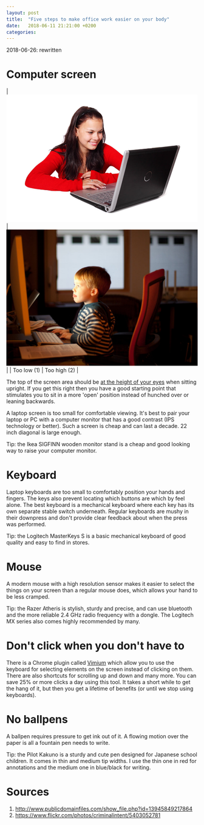 ```yaml
---
layout: post
title:  "Five steps to make office work easier on your body"
date:   2018-06-11 21:21:00 +0200
categories:
---
```


2018-06-26: rewritten

# Computer screen

| ![Too low](/assets/img/computer-screen-too-low.jpg) | ![Too high](/assets/img/computer-screen-too-high.jpg) |
| Too low (1) | Too high (2) |

The top of the screen area should be [at the height of your eyes][wiki-ergonomics-pic] when sitting upright. If you get this right then you have a good starting point that stimulates you to sit in a more 'open' position instead of hunched over or leaning backwards.

A laptop screen is too small for comfortable viewing. It's best to pair your laptop or PC with a computer monitor that has a good contrast (IPS technology or better). Such a screen is cheap and can last a decade. 22 inch diagonal is large enough.

Tip: the Ikea SIGFINN wooden monitor stand is a cheap and good looking way to raise your computer monitor.

# Keyboard

Laptop keyboards are too small to comfortably position your hands and fingers. The keys also prevent locating which buttons are which by feel alone. The best keyboard is a mechanical keyboard where each key has its own separate stable switch underneath. Regular keyboards are mushy in their downpress and don't provide clear feedback about when the press was performed.

Tip: the Logitech MasterKeys S is a basic mechanical keyboard of good quality and easy to find in stores.

# Mouse

A modern mouse with a high resolution sensor makes it easier to select the things on your screen than a regular mouse does, which allows your hand to be less cramped.

Tip: the Razer Atheris is stylish, sturdy and precise, and can use bluetooth and the more reliable 2.4 GHz radio frequency with a dongle. The Logitech MX series also comes highly recommended by many.

# Don't click when you don't have to

There is a Chrome plugin called [Vimium][vimium] which allow you to use the keyboard for selecting elements on the screen instead of clicking on them. There are also shortcuts for scrolling up and down and many more. You can save 25% or more clicks a day using this tool. It takes a short while to get the hang of it, but then you get a lifetime of benefits (or until we stop using keyboards).

# No ballpens

A ballpen requires pressure to get ink out of it. A flowing motion over the paper is all a fountain pen needs to write.

Tip: the Pilot Kakuno is a sturdy and cute pen designed for Japanese school children. It comes in thin and medium tip widths. I use the thin one in red for annotations and the medium one in blue/black for writing.

# Sources

1. http://www.publicdomainfiles.com/show_file.php?id=13945849217864
2. https://www.flickr.com/photos/criminalintent/5403052781

[wiki-ergonomics-pic]:              https://en.wikipedia.org/wiki/Human_factors_and_ergonomics#/media/File:Computer_Workstation_Variables_cleanup.png
[vimium]:                           https://vimium.github.io/
